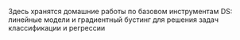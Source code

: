 Здесь хранятся домашние работы по базовом инструментам DS: линейные модели и градиентный бустинг для решения задач классификации и регрессии
